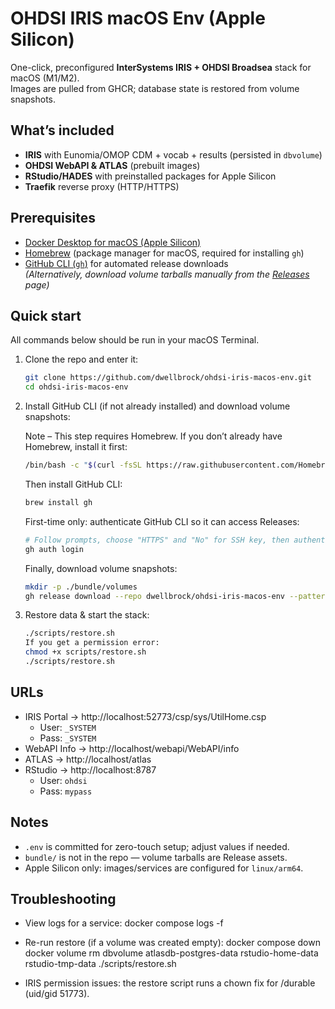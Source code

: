 # OHDSI IRIS macOS Env (Apple Silicon)

One-click, preconfigured **InterSystems IRIS + OHDSI Broadsea** stack for macOS (M1/M2).  
Images are pulled from GHCR; database state is restored from volume snapshots.

## What’s included
- **IRIS** with Eunomia/OMOP CDM + vocab + results (persisted in `dbvolume`)
- **OHDSI WebAPI & ATLAS** (prebuilt images)
- **RStudio/HADES** with preinstalled packages for Apple Silicon
- **Traefik** reverse proxy (HTTP/HTTPS)

## Prerequisites
- [Docker Desktop for macOS (Apple Silicon)](https://www.docker.com/products/docker-desktop/)
- [Homebrew](https://brew.sh/) (package manager for macOS, required for installing `gh`)
- [GitHub CLI (`gh`)](https://cli.github.com/) for automated release downloads  
  *(Alternatively, download volume tarballs manually from the [Releases](https://github.com/dwellbrock/ohdsi-iris-macos-env/releases) page)*

## Quick start

All commands below should be run in your macOS Terminal.

1. Clone the repo and enter it:
   ```bash
   git clone https://github.com/dwellbrock/ohdsi-iris-macos-env.git
   cd ohdsi-iris-macos-env
   ```

2. Install GitHub CLI (if not already installed) and download volume snapshots:
   
   Note – This step requires Homebrew. If you don’t already have Homebrew, install it first:
   ```bash
   /bin/bash -c "$(curl -fsSL https://raw.githubusercontent.com/Homebrew/install/HEAD/install.sh)"
   ```

   Then install GitHub CLI:
   ```bash
   brew install gh
   ```
   First-time only: authenticate GitHub CLI so it can access Releases:
   ```bash
   # Follow prompts, choose "HTTPS" and "No" for SSH key, then authenticate via browser.
   gh auth login
   ```
   Finally, download volume snapshots:
   ```bash
   mkdir -p ./bundle/volumes
   gh release download --repo dwellbrock/ohdsi-iris-macos-env --pattern "*.tar" --dir bundle/volumes --clobber
   ```

3. Restore data & start the stack:
   ```bash
   ./scripts/restore.sh
   If you get a permission error:
   chmod +x scripts/restore.sh
   ./scripts/restore.sh
   ```

## URLs
- IRIS Portal → http://localhost:52773/csp/sys/UtilHome.csp  
  - User: `_SYSTEM`  
  - Pass: `_SYSTEM`
- WebAPI Info → http://localhost/webapi/WebAPI/info  
- ATLAS → http://localhost/atlas  
- RStudio → http://localhost:8787  
  - User: `ohdsi`  
  - Pass: `mypass`

## Notes
- `.env` is committed for zero-touch setup; adjust values if needed.
- `bundle/` is not in the repo — volume tarballs are Release assets.
- Apple Silicon only: images/services are configured for `linux/arm64`.

## Troubleshooting
- View logs for a service:
  docker compose logs -f <service-name>

- Re-run restore (if a volume was created empty):
  docker compose down
  docker volume rm dbvolume atlasdb-postgres-data rstudio-home-data rstudio-tmp-data
  ./scripts/restore.sh

- IRIS permission issues: the restore script runs a chown fix for /durable (uid/gid 51773).
